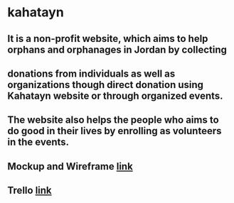 
# kahatayn

## It is a non-profit website, which aims to help orphans and orphanages in Jordan by collecting 
## donations from individuals as well as organizations though direct donation using Kahatayn website or through organized events.

## The website also helps the people who aims to do good in their lives by enrolling as volunteers in the events.



## Mockup and Wireframe [link](https://github.com/kahatayn/kahatayn/files/9855130/Untitled_compressed.pdf)
 


## Trello [link](https://trello.com/b/XWL1XPNl/charity-services-project)




